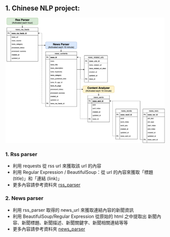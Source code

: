 ## 1. Chinese NLP project:
![NLP Image](./CHINESENLP.png)

### 1. Rss parser
* 利用 requests 從 rss url 來獲取該 url 的內容
* 利用 Regular Expression / BeautifulSoup：從 url 的內容來獲取「標題 (title)」和「連結 (link)」
* 更多內容請參考資料夾 [rss\_parser](https://github.com/garyhsu29/chinese_nlp/tree/master/rss_parser)

### 2. News parser
* 利用 rss\_parser 取得的 news\_url 來獲取連結內容的新聞資訊
*  利用 BeautifulSoup/Regular Expression 從原始的 html 之中提取出 新聞內容、新聞標題、新聞描述、新聞關鍵字、新聞相關連結等等
*  更多內容請參考資料夾 [news\_parser](https://github.com/garyhsu29/chinese_nlp/tree/master/news_parser)

